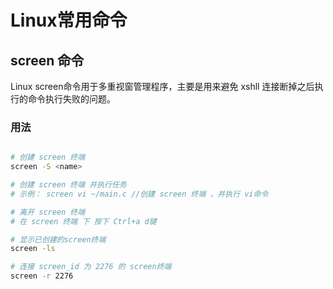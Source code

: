 # Linux常用命令

## screen 命令

Linux screen命令用于多重视窗管理程序，主要是用来避免 xshll 连接断掉之后执行的命令执行失败的问题。

### 用法
```bash

# 创建 screen 终端
screen -S <name>

# 创建 screen 终端 并执行任务
# 示例： screen vi ~/main.c //创建 screen 终端 ，并执行 vi命令

# 离开 screen 终端
# 在 screen 终端 下 按下 Ctrl+a d键

# 显示已创建的screen终端 
screen -ls

# 连接 screen_id 为 2276 的 screen终端
screen -r 2276
```